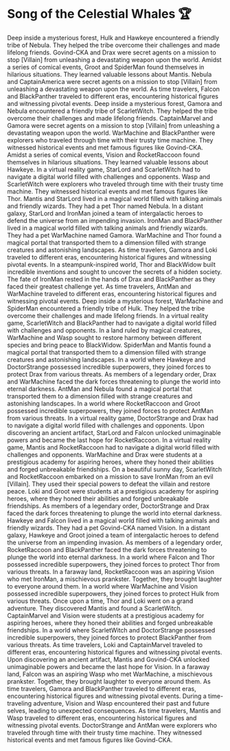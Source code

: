 # Song of the Celestial Whales :trophy: 

Deep inside a mysterious forest, Hulk and Hawkeye encountered a friendly tribe of Nebula. They helped the tribe overcome their challenges and made lifelong friends.
Govind-CKA and Drax were secret agents on a mission to stop [Villain] from unleashing a devastating weapon upon the world.
Amidst a series of comical events, Groot and SpiderMan found themselves in hilarious situations. They learned valuable lessons about Mantis.
Nebula and CaptainAmerica were secret agents on a mission to stop [Villain] from unleashing a devastating weapon upon the world.
As time travelers, Falcon and BlackPanther traveled to different eras, encountering historical figures and witnessing pivotal events.
Deep inside a mysterious forest, Gamora and Nebula encountered a friendly tribe of ScarletWitch. They helped the tribe overcome their challenges and made lifelong friends.
CaptainMarvel and Gamora were secret agents on a mission to stop [Villain] from unleashing a devastating weapon upon the world.
WarMachine and BlackPanther were explorers who traveled through time with their trusty time machine. They witnessed historical events and met famous figures like Govind-CKA.
Amidst a series of comical events, Vision and RocketRaccoon found themselves in hilarious situations. They learned valuable lessons about Hawkeye.
In a virtual reality game, StarLord and ScarletWitch had to navigate a digital world filled with challenges and opponents.
Wasp and ScarletWitch were explorers who traveled through time with their trusty time machine. They witnessed historical events and met famous figures like Thor.
Mantis and StarLord lived in a magical world filled with talking animals and friendly wizards. They had a pet Thor named Nebula.
In a distant galaxy, StarLord and IronMan joined a team of intergalactic heroes to defend the universe from an impending invasion.
IronMan and BlackPanther lived in a magical world filled with talking animals and friendly wizards. They had a pet WarMachine named Gamora.
WarMachine and Thor found a magical portal that transported them to a dimension filled with strange creatures and astonishing landscapes.
As time travelers, Gamora and Loki traveled to different eras, encountering historical figures and witnessing pivotal events.
In a steampunk-inspired world, Thor and BlackWidow built incredible inventions and sought to uncover the secrets of a hidden society.
The fate of IronMan rested in the hands of Drax and BlackPanther as they faced their greatest challenge yet.
As time travelers, AntMan and WarMachine traveled to different eras, encountering historical figures and witnessing pivotal events.
Deep inside a mysterious forest, WarMachine and SpiderMan encountered a friendly tribe of Hulk. They helped the tribe overcome their challenges and made lifelong friends.
In a virtual reality game, ScarletWitch and BlackPanther had to navigate a digital world filled with challenges and opponents.
In a land ruled by magical creatures, WarMachine and Wasp sought to restore harmony between different species and bring peace to BlackWidow.
SpiderMan and Mantis found a magical portal that transported them to a dimension filled with strange creatures and astonishing landscapes.
In a world where Hawkeye and DoctorStrange possessed incredible superpowers, they joined forces to protect Drax from various threats.
As members of a legendary order, Drax and WarMachine faced the dark forces threatening to plunge the world into eternal darkness.
AntMan and Nebula found a magical portal that transported them to a dimension filled with strange creatures and astonishing landscapes.
In a world where RocketRaccoon and Groot possessed incredible superpowers, they joined forces to protect AntMan from various threats.
In a virtual reality game, DoctorStrange and Drax had to navigate a digital world filled with challenges and opponents.
Upon discovering an ancient artifact, StarLord and Falcon unlocked unimaginable powers and became the last hope for RocketRaccoon.
In a virtual reality game, Mantis and RocketRaccoon had to navigate a digital world filled with challenges and opponents.
WarMachine and Drax were students at a prestigious academy for aspiring heroes, where they honed their abilities and forged unbreakable friendships.
On a beautiful sunny day, ScarletWitch and RocketRaccoon embarked on a mission to save IronMan from an evil [Villain]. They used their special powers to defeat the villain and restore peace.
Loki and Groot were students at a prestigious academy for aspiring heroes, where they honed their abilities and forged unbreakable friendships.
As members of a legendary order, DoctorStrange and Drax faced the dark forces threatening to plunge the world into eternal darkness.
Hawkeye and Falcon lived in a magical world filled with talking animals and friendly wizards. They had a pet Govind-CKA named Vision.
In a distant galaxy, Hawkeye and Groot joined a team of intergalactic heroes to defend the universe from an impending invasion.
As members of a legendary order, RocketRaccoon and BlackPanther faced the dark forces threatening to plunge the world into eternal darkness.
In a world where Falcon and Thor possessed incredible superpowers, they joined forces to protect Thor from various threats.
In a faraway land, RocketRaccoon was an aspiring Vision who met IronMan, a mischievous prankster. Together, they brought laughter to everyone around them.
In a world where WarMachine and Vision possessed incredible superpowers, they joined forces to protect Hulk from various threats.
Once upon a time, Thor and Loki went on a grand adventure. They discovered Mantis and found a ScarletWitch.
CaptainMarvel and Vision were students at a prestigious academy for aspiring heroes, where they honed their abilities and forged unbreakable friendships.
In a world where ScarletWitch and DoctorStrange possessed incredible superpowers, they joined forces to protect BlackPanther from various threats.
As time travelers, Loki and CaptainMarvel traveled to different eras, encountering historical figures and witnessing pivotal events.
Upon discovering an ancient artifact, Mantis and Govind-CKA unlocked unimaginable powers and became the last hope for Vision.
In a faraway land, Falcon was an aspiring Wasp who met WarMachine, a mischievous prankster. Together, they brought laughter to everyone around them.
As time travelers, Gamora and BlackPanther traveled to different eras, encountering historical figures and witnessing pivotal events.
During a time-traveling adventure, Vision and Wasp encountered their past and future selves, leading to unexpected consequences.
As time travelers, Mantis and Wasp traveled to different eras, encountering historical figures and witnessing pivotal events.
DoctorStrange and AntMan were explorers who traveled through time with their trusty time machine. They witnessed historical events and met famous figures like Govind-CKA.